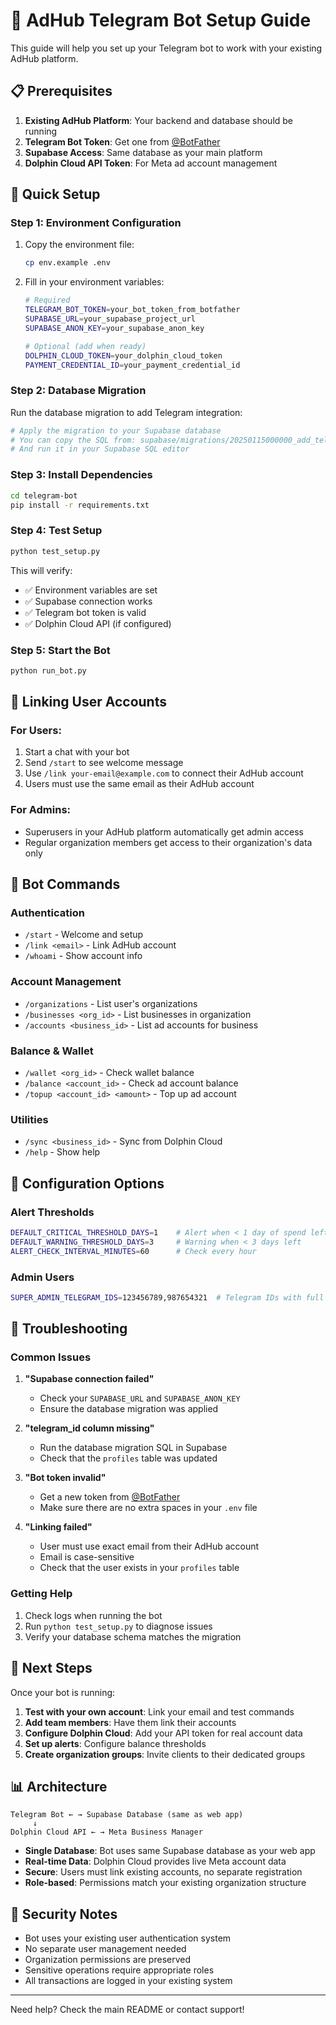 # 🤖 AdHub Telegram Bot Setup Guide

This guide will help you set up your Telegram bot to work with your existing AdHub platform.

## 📋 Prerequisites

1. **Existing AdHub Platform**: Your backend and database should be running
2. **Telegram Bot Token**: Get one from [@BotFather](https://t.me/BotFather)
3. **Supabase Access**: Same database as your main platform
4. **Dolphin Cloud API Token**: For Meta ad account management

## 🚀 Quick Setup

### Step 1: Environment Configuration

1. Copy the environment file:
   ```bash
   cp env.example .env
   ```

2. Fill in your environment variables:
   ```bash
   # Required
   TELEGRAM_BOT_TOKEN=your_bot_token_from_botfather
   SUPABASE_URL=your_supabase_project_url
   SUPABASE_ANON_KEY=your_supabase_anon_key

   # Optional (add when ready)
   DOLPHIN_CLOUD_TOKEN=your_dolphin_cloud_token
   PAYMENT_CREDENTIAL_ID=your_payment_credential_id
   ```

### Step 2: Database Migration

Run the database migration to add Telegram integration:

```bash
# Apply the migration to your Supabase database
# You can copy the SQL from: supabase/migrations/20250115000000_add_telegram_integration.sql
# And run it in your Supabase SQL editor
```

### Step 3: Install Dependencies

```bash
cd telegram-bot
pip install -r requirements.txt
```

### Step 4: Test Setup

```bash
python test_setup.py
```

This will verify:
- ✅ Environment variables are set
- ✅ Supabase connection works
- ✅ Telegram bot token is valid
- ✅ Dolphin Cloud API (if configured)

### Step 5: Start the Bot

```bash
python run_bot.py
```

## 🔗 Linking User Accounts

### For Users:
1. Start a chat with your bot
2. Send `/start` to see welcome message
3. Use `/link your-email@example.com` to connect their AdHub account
4. Users must use the same email as their AdHub account

### For Admins:
- Superusers in your AdHub platform automatically get admin access
- Regular organization members get access to their organization's data only

## 📱 Bot Commands

### Authentication
- `/start` - Welcome and setup
- `/link <email>` - Link AdHub account
- `/whoami` - Show account info

### Account Management
- `/organizations` - List user's organizations
- `/businesses <org_id>` - List businesses in organization
- `/accounts <business_id>` - List ad accounts for business

### Balance & Wallet
- `/wallet <org_id>` - Check wallet balance
- `/balance <account_id>` - Check ad account balance
- `/topup <account_id> <amount>` - Top up ad account

### Utilities
- `/sync <business_id>` - Sync from Dolphin Cloud
- `/help` - Show help

## 🔧 Configuration Options

### Alert Thresholds
```bash
DEFAULT_CRITICAL_THRESHOLD_DAYS=1    # Alert when < 1 day of spend left
DEFAULT_WARNING_THRESHOLD_DAYS=3     # Warning when < 3 days left
ALERT_CHECK_INTERVAL_MINUTES=60      # Check every hour
```

### Admin Users
```bash
SUPER_ADMIN_TELEGRAM_IDS=123456789,987654321  # Telegram IDs with full access
```

## 🐛 Troubleshooting

### Common Issues

1. **"Supabase connection failed"**
   - Check your `SUPABASE_URL` and `SUPABASE_ANON_KEY`
   - Ensure the database migration was applied

2. **"telegram_id column missing"**
   - Run the database migration SQL in Supabase
   - Check that the `profiles` table was updated

3. **"Bot token invalid"**
   - Get a new token from [@BotFather](https://t.me/BotFather)
   - Make sure there are no extra spaces in your `.env` file

4. **"Linking failed"**
   - User must use exact email from their AdHub account
   - Email is case-sensitive
   - Check that the user exists in your `profiles` table

### Getting Help

1. Check logs when running the bot
2. Run `python test_setup.py` to diagnose issues
3. Verify your database schema matches the migration

## 🚀 Next Steps

Once your bot is running:

1. **Test with your own account**: Link your email and test commands
2. **Add team members**: Have them link their accounts
3. **Configure Dolphin Cloud**: Add your API token for real account data
4. **Set up alerts**: Configure balance thresholds
5. **Create organization groups**: Invite clients to their dedicated groups

## 📊 Architecture

```
Telegram Bot ← → Supabase Database (same as web app)
     ↓
Dolphin Cloud API ← → Meta Business Manager
```

- **Single Database**: Bot uses same Supabase database as your web app
- **Real-time Data**: Dolphin Cloud provides live Meta account data
- **Secure**: Users must link existing accounts, no separate registration
- **Role-based**: Permissions match your existing organization structure

## 🔐 Security Notes

- Bot uses your existing user authentication system
- No separate user management needed
- Organization permissions are preserved
- Sensitive operations require appropriate roles
- All transactions are logged in your existing system

---

Need help? Check the main README or contact support! 